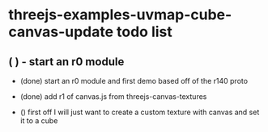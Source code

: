 # threejs-examples-uvmap-cube-canvas-update todo list



## ( ) - start an r0 module
* (done) start an r0 module and first demo based off of the r140 proto
* (done) add r1 of canvas.js from threejs-canvas-textures

* () first off I will just want to create a custom texture with canvas and set it to a cube

